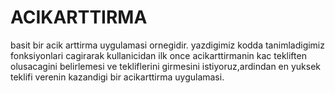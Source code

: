 # ACIKARTTIRMA
 basit bir acik arttirma uygulamasi ornegidir.
 yazdigimiz kodda tanimladigimiz fonksiyonlari cagirarak kullanicidan ilk once acikarttirmanin kac tekliften olusacagini belirlemesi ve tekliflerini girmesini istiyoruz,ardindan en yuksek teklifi verenin kazandigi bir acikarttirma uygulamasi.
